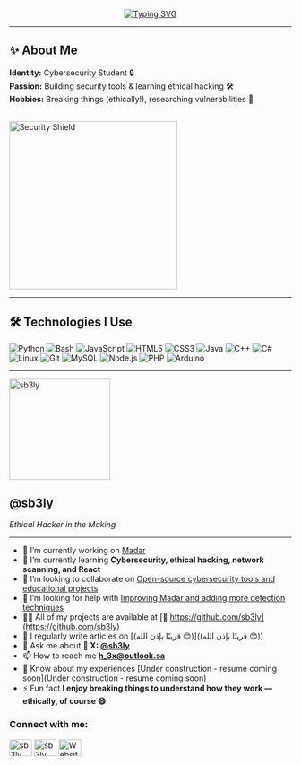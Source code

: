 <div align="center">
  
  <a href="https://git.io/typing-svg"><img src="https://readme-typing-svg.herokuapp.com?font=Fira+Code&size=28&pause=1000&color=36BCF7&center=true&vCenter=true&width=700&lines=Hello+there!+I'm+Saeed+👋;Cybersecurity+Student;Tool+Developer;Ethical-Hacker.;Exploring+the+world+of;cybersecurity" alt="Typing SVG"></a>

</div>

---

## ✨ About Me

**Identity:** Cybersecurity Student 🔒  
**Passion:** Building security tools & learning ethical hacking 🛠️  
**Hobbies:** Breaking things (ethically!), researching vulnerabilities 🧪  

<br>

<img src="https://raw.githubusercontent.com/sb3ly/sb3ly/refs/heads/main/assets/LOAAAD.gif" width="300px" alt="Security Shield"/>

---

## 🛠️ Technologies I Use

![Python](https://img.shields.io/badge/Python-%2314354C?style=flat&logo=python&logoColor=white)
![Bash](https://img.shields.io/badge/Bash-%23121011?style=flat&logo=gnu-bash&logoColor=white)
![JavaScript](https://img.shields.io/badge/JavaScript-%23F7DF1E?style=flat&logo=javascript&logoColor=black)
![HTML5](https://img.shields.io/badge/HTML5-%23E34F26?style=flat&logo=html5&logoColor=white)
![CSS3](https://img.shields.io/badge/CSS3-%231572B6?style=flat&logo=css3&logoColor=white)
![Java](https://img.shields.io/badge/Java-%23ED8B00?style=flat&logo=java&logoColor=white)
![C++](https://img.shields.io/badge/C++-%2300599C?style=flat&logo=c%2B%2B&logoColor=white)
![C#](https://img.shields.io/badge/C%23-%23239120?style=flat&logo=c-sharp&logoColor=white)
![Linux](https://img.shields.io/badge/Linux-%23FCC624?style=flat&logo=linux&logoColor=black)
![Git](https://img.shields.io/badge/Git-%23F05032?style=flat&logo=git&logoColor=white)
![MySQL](https://img.shields.io/badge/MySQL-%234479A1?style=flat&logo=mysql&logoColor=white)
![Node.js](https://img.shields.io/badge/Node.js-%23339933?style=flat&logo=node.js&logoColor=white)
![PHP](https://img.shields.io/badge/PHP-%23777BB4?style=flat&logo=php&logoColor=white)
![Arduino](https://img.shields.io/badge/Arduino-%2300979D?style=flat&logo=arduino&logoColor=white)

---

<!-- استبدل الرابط التالي برابط صورتك الشخصية -->
<img src="https://raw.githubusercontent.com/sb3ly/sb3ly/refs/heads/main/assets/goko404-removebg-preview.png" width="180px" alt="sb3ly"/>

## @sb3ly  
*Ethical Hacker in the Making*

</div>

---

- 🔭 I’m currently working on [Madar](https://github.com/sb3ly/madar)  
- 🌱 I’m currently learning **Cybersecurity, ethical hacking, network scanning, and React**  
- 👯 I’m looking to collaborate on [Open-source cybersecurity tools and educational projects](https://github.com/sb3ly)  
- 🤝 I’m looking for help with [Improving Madar and adding more detection techniques](https://github.com/sb3ly/madar)  
- 👨‍💻 All of my projects are available at [🔗 https://github.com/sb3ly](https://github.com/sb3ly)  
- 📝 I regularly write articles on [(قريبًا بإذن الله 😊)]((قريبًا بإذن الله 😊))  
- 💬 Ask me about **💬 X: [@sb3ly](https://X.com/sb3ly)**  
- 📫 How to reach me **h_3x@outlook.sa**  
- 📄 Know about my experiences [Under construction - resume coming soon](Under construction - resume coming soon)  
- ⚡ Fun fact **I enjoy breaking things to understand how they work — ethically, of course 😄**

<h3 align="left">Connect with me:</h3>
<p align="left">
<a href="https://twitter.com/sb3ly" target="_blank"><img align="center" src="https://raw.githubusercontent.com/rahuldkjain/github-profile-readme-generator/master/src/images/icons/Social/twitter.svg" alt="sb3ly" height="30" width="40" /></a>
<a href="https://instagram.com/sb3ly" target="_blank"><img align="center" src="https://raw.githubusercontent.com/rahuldkjain/github-profile-readme-generator/master/src/images/icons/Social/instagram.svg" alt="sb3ly" height="30" width="40" /></a>
<a href="https://sb3ly.github.io/madar/" target="_blank"><img align="center" src="https://raw.githubusercontent.com/rahuldkjain/github-profile-readme-generator/master/src/images/icons/Social/rss.svg" alt="Website" height="30" width="40" /></a>
</p>
